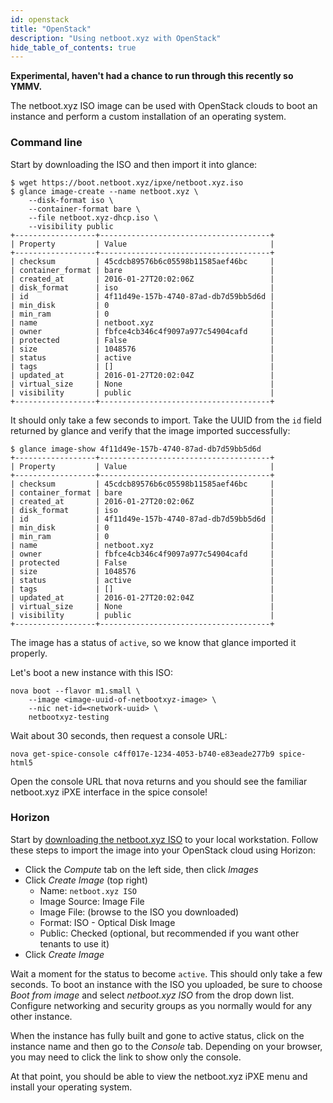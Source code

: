 ```yaml
---
id: openstack
title: "OpenStack"
description: "Using netboot.xyz with OpenStack"
hide_table_of_contents: true
---
```


**Experimental, haven't had a chance to run through this recently so YMMV.**

The netboot.xyz ISO image can be used with OpenStack clouds to boot an instance and perform a custom installation of an operating system.

### Command line

Start by downloading the ISO and then import it into glance:

    $ wget https://boot.netboot.xyz/ipxe/netboot.xyz.iso
    $ glance image-create --name netboot.xyz \
        --disk-format iso \
        --container-format bare \
        --file netboot.xyz-dhcp.iso \
        --visibility public
    +------------------+--------------------------------------+
    | Property         | Value                                |
    +------------------+--------------------------------------+
    | checksum         | 45cdcb89576b6c05598b11585aef46bc     |
    | container_format | bare                                 |
    | created_at       | 2016-01-27T20:02:06Z                 |
    | disk_format      | iso                                  |
    | id               | 4f11d49e-157b-4740-87ad-db7d59bb5d6d |
    | min_disk         | 0                                    |
    | min_ram          | 0                                    |
    | name             | netboot.xyz                          |
    | owner            | fbfce4cb346c4f9097a977c54904cafd     |
    | protected        | False                                |
    | size             | 1048576                              |
    | status           | active                               |
    | tags             | []                                   |
    | updated_at       | 2016-01-27T20:02:04Z                 |
    | virtual_size     | None                                 |
    | visibility       | public                               |
    +------------------+--------------------------------------+

It should only take a few seconds to import.  Take the UUID from the `id` field returned by glance and verify that the image imported successfully:

    $ glance image-show 4f11d49e-157b-4740-87ad-db7d59bb5d6d
    +------------------+--------------------------------------+
    | Property         | Value                                |
    +------------------+--------------------------------------+
    | checksum         | 45cdcb89576b6c05598b11585aef46bc     |
    | container_format | bare                                 |
    | created_at       | 2016-01-27T20:02:06Z                 |
    | disk_format      | iso                                  |
    | id               | 4f11d49e-157b-4740-87ad-db7d59bb5d6d |
    | min_disk         | 0                                    |
    | min_ram          | 0                                    |
    | name             | netboot.xyz                          |
    | owner            | fbfce4cb346c4f9097a977c54904cafd     |
    | protected        | False                                |
    | size             | 1048576                              |
    | status           | active                               |
    | tags             | []                                   |
    | updated_at       | 2016-01-27T20:02:04Z                 |
    | virtual_size     | None                                 |
    | visibility       | public                               |
    +------------------+--------------------------------------+

The image has a status of `active`, so we know that glance imported it properly.

Let's boot a new instance with this ISO:

    nova boot --flavor m1.small \
        --image <image-uuid-of-netbootxyz-image> \
        --nic net-id=<network-uuid> \
        netbootxyz-testing

Wait about 30 seconds, then request a console URL:

    nova get-spice-console c4ff017e-1234-4053-b740-e83eade277b9 spice-html5

Open the console URL that nova returns and you should see the familiar netboot.xyz iPXE interface in the spice console!

### Horizon

Start by [downloading the netboot.xyz ISO](https://boot.netboot.xyz/ipxe/netboot.xyz.iso) to your local workstation.  Follow these steps to import the image into your OpenStack cloud using Horizon:

* Click the _Compute_ tab on the left side, then click _Images_
* Click _Create Image_ (top right)
  * Name: `netboot.xyz ISO`
  * Image Source: Image File
  * Image File: (browse to the ISO you downloaded)
  * Format: ISO - Optical Disk Image
  * Public: Checked (optional, but recommended if you want other tenants to use it)
* Click _Create Image_

Wait a moment for the status to become `active`. This should only take a few seconds.  To boot an instance with the ISO you uploaded, be sure to choose _Boot from image_ and select _netboot.xyz ISO_ from the drop down list. Configure networking and security groups as you normally would for any other instance.

When the instance has fully built and gone to active status, click on the instance name and then go to the _Console_ tab. Depending on your browser, you may need to click the link to show only the console.

At that point, you should be able to view the netboot.xyz iPXE menu and install your operating system.
